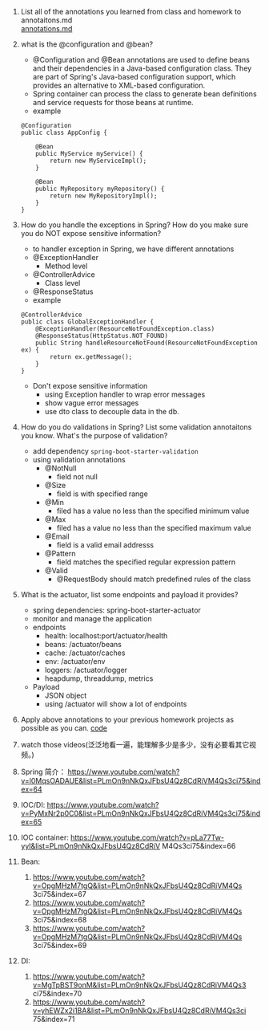 1. List all of the annotations you learned from class and homework to annotaitons.md   
    [annotations.md](./annotations.md)
2.  what is the @configuration and @bean?   
    - @Configuration and @Bean annotations are used to define beans and their dependencies in a Java-based configuration class. They are part of Spring's Java-based configuration support, which provides an alternative to XML-based configuration.
    - Spring container can process the class to generate bean definitions and service requests for those beans at runtime.
    - example
    ```
    @Configuration
    public class AppConfig {

        @Bean
        public MyService myService() {
            return new MyServiceImpl();
        }
    
        @Bean
        public MyRepository myRepository() {
            return new MyRepositoryImpl();
        }
    }
    ```
    

3.  How do you handle the exceptions in Spring? How do you make sure you do NOT expose sensitive information?
    - to handler exception in Spring, we have different annotations
    - @ExceptionHandler
      - Method level
    - @ControllerAdvice
      - Class level
    - @ResponseStatus
    - example
    ```
    @ControllerAdvice
    public class GlobalExceptionHandler {
        @ExceptionHandler(ResourceNotFoundException.class)
        @ResponseStatus(HttpStatus.NOT_FOUND)
        public String handleResourceNotFound(ResourceNotFoundException ex) {
            return ex.getMessage();
        }
    }
    ```
    - Don't expose sensitive information
      - using Exception handler to wrap error messages
      - show vague error messages
      - use dto class to decouple data in the db.
      
4.  How do you do validations in Spring? List some validation annotaitons you know. What's the purpose of validation?
    - add dependency `spring-boot-starter-validation`
    - using validation annotations
      - @NotNull
        - field not null
      - @Size
        - field is with specified range
      - @Min
        - filed has a value no less than the specified minimum value
      - @Max
        - filed has a value no less than the specified maximum value
      - @Email
        - field is a valid email addresss
      - @Pattern
        - field matches the specified regular expression pattern
      - @Valid
        - @RequestBody should match predefined rules of the class
      
5.  What is the actuator, list some endpoints and payload it provides?
    - spring dependencies: spring-boot-starter-actuator
    - monitor and manage the application
    - endpoints
      - health:   localhost:port/actuator/health
      - beans:   /actuator/beans
      - cache:  /actuator/caches
      - env:    /actuator/env
      - loggers: /actuator/logger
      - heapdump, threaddump, metrics
    - Payload
      - JSON object
      - using /actuator will show a lot of endpoints
6.  Apply above annotations to your previous homework projects as possible as you can.
    [code](../Coding/hw42)
7.  watch those videos(泛泛地看一遍，能理解多少是多少，没有必要看其它视频。)
   1.  Spring 简介： https://www.youtube.com/watch?v=l0MqsOADAUE&list=PLmOn9nNkQxJFbsU4Qz8CdRiVM4Qs3ci75&index=64

   2. IOC/DI: https://www.youtube.com/watch?v=PyMxNr2p0C0&list=PLmOn9nNkQxJFbsU4Qz8CdRiVM4Qs3ci75&index=65
   3. IOC container: https://www.youtube.com/watch?v=pLa77Tw-yyI&list=PLmOn9nNkQxJFbsU4Qz8CdRiV
          M4Qs3ci75&index=66
   4. Bean:
      1. https://www.youtube.com/watch?v=OpgMHzM7tgQ&list=PLmOn9nNkQxJFbsU4Qz8CdRiVM4Qs
          3ci75&index=67
      2.  https://www.youtube.com/watch?v=OpgMHzM7tgQ&list=PLmOn9nNkQxJFbsU4Qz8CdRiVM4Qs
          3ci75&index=68
      3.  https://www.youtube.com/watch?v=OpgMHzM7tgQ&list=PLmOn9nNkQxJFbsU4Qz8CdRiVM4Qs
          3ci75&index=69
   5. DI:
      1.  https://www.youtube.com/watch?v=MgTpBST9onM&list=PLmOn9nNkQxJFbsU4Qz8CdRiVM4Qs3
          ci75&index=70
      2.  https://www.youtube.com/watch?v=yhEWZx2i1BA&list=PLmOn9nNkQxJFbsU4Qz8CdRiVM4Qs3ci
          75&index=71
